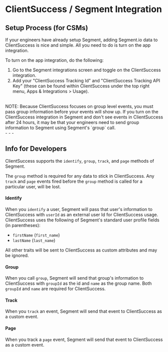 # ClientSuccess / Segment Integration

## Setup Process (for CSMs)

If your engineers have already setup Segment, adding Segment.io data to ClientSuccess is nice and simple. All you need to do is turn on the app integration.  

To turn on the app integration, do the following:

1. Go to the Segment integrations screen and toggle on the ClientSuccess integration.
2. Add your "ClientSuccess Tracking Id" and "ClientSuccess Tracking API Key" (these can be found within ClientSuccess under the top right menu, Apps & Integrations > Usage).

<br />
NOTE: Because ClientSuccess focuses on group level events, you must pass group information before your events will show up. If you turn on the ClientSuccess integration in Segment and don't see events in ClientSuccess after 24 hours, it may be that your engineers need to send group information to Segment using Segment's `group` call.  

<br />
- - -

## Info for Developers

ClientSuccess supports the `identify`, `group`, `track`, and `page` methods of Segment.

The `group` method is required for any data to stick in ClientSuccess. Any `track` and `page` events fired before the `group` method is called for a particular user, will be lost.  


#### Identify

When you `identify` a user, Segment will pass that user's information to ClientSuccess with `userId` as an external user Id for ClientSuccess usage. ClientSuccess uses the following of Segment's standard user profile fields (in parentheses): 

- `firstName` (`first_name`)
- `lastName` (`last_name`)

All other traits will be sent to ClientSuccess as custom attributes and may be ignored.


#### Group

When you call `group`, Segment will send that group's information to ClientSuccess with `groupId` as the id and `name` as the group name.  Both `groupId` and `name` are required for ClientSuccess.


#### Track

When you `track` an event, Segment will send that event to ClientSuccess as a custom event.


#### Page

When you track a `page` event, Segment will send that event to ClientSuccess as a custom event.
